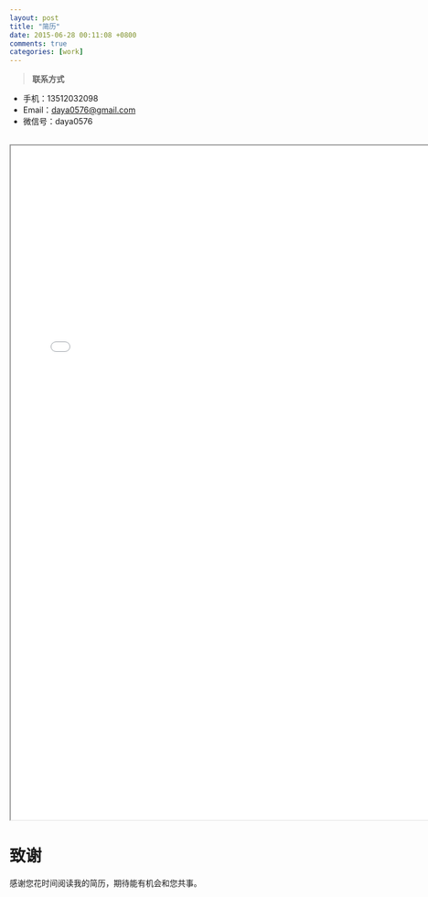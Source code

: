 ```yaml
---
layout: post
title: "简历"
date: 2015-06-28 00:11:08 +0800
comments: true
categories: [work]
---
```


> <b>联系方式</b>   
 - 手机：13512032098    
 - Email：daya0576@gmail.com    
 - 微信号：daya0576      

<!--more-->

<br>

<iframe width="740px" height="1180px" src="/love/resume_html/"></iframe>


# 致谢
感谢您花时间阅读我的简历，期待能有机会和您共事。
